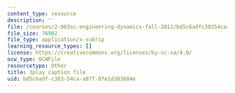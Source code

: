 ```yaml
---
content_type: resource
description: ''
file: /courses/2-003sc-engineering-dynamics-fall-2011/bd5c6adfc38354caa87f8fe1d383684e_tm51lwadMOc.vtt
file_size: 76902
file_type: application/x-subrip
learning_resource_types: []
license: https://creativecommons.org/licenses/by-nc-sa/4.0/
ocw_type: OCWFile
resourcetype: Other
title: 3play caption file
uid: bd5c6adf-c383-54ca-a87f-8fe1d383684e
---
```

